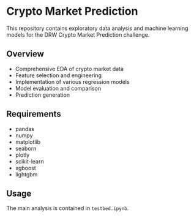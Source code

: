 # Crypto Market Prediction

This repository contains exploratory data analysis and machine learning models for the DRW Crypto Market Prediction challenge.

## Overview

- Comprehensive EDA of crypto market data
- Feature selection and engineering
- Implementation of various regression models
- Model evaluation and comparison
- Prediction generation

## Requirements

- pandas
- numpy
- matplotlib
- seaborn
- plotly
- scikit-learn
- xgboost
- lightgbm

## Usage

The main analysis is contained in `testbed.ipynb`.